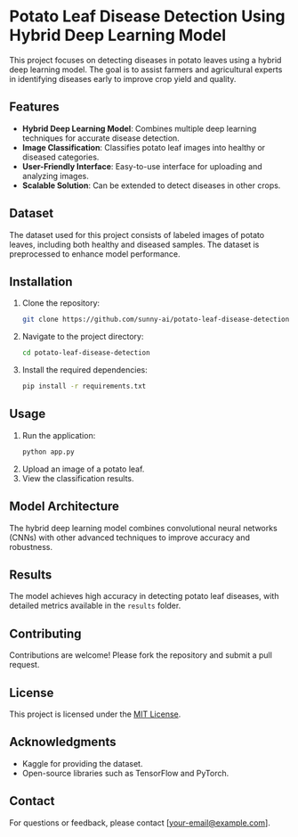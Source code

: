 # Potato Leaf Disease Detection Using Hybrid Deep Learning Model

This project focuses on detecting diseases in potato leaves using a hybrid deep learning model. The goal is to assist farmers and agricultural experts in identifying diseases early to improve crop yield and quality.

## Features

- **Hybrid Deep Learning Model**: Combines multiple deep learning techniques for accurate disease detection.
- **Image Classification**: Classifies potato leaf images into healthy or diseased categories.
- **User-Friendly Interface**: Easy-to-use interface for uploading and analyzing images.
- **Scalable Solution**: Can be extended to detect diseases in other crops.

## Dataset

The dataset used for this project consists of labeled images of potato leaves, including both healthy and diseased samples. The dataset is preprocessed to enhance model performance.

## Installation

1. Clone the repository:
    ```bash
    git clone https://github.com/sunny-ai/potato-leaf-disease-detection.git
    ```
2. Navigate to the project directory:
    ```bash
    cd potato-leaf-disease-detection
    ```
3. Install the required dependencies:
    ```bash
    pip install -r requirements.txt
    ```

## Usage

1. Run the application:
    ```bash
    python app.py
    ```
2. Upload an image of a potato leaf.
3. View the classification results.

## Model Architecture

The hybrid deep learning model combines convolutional neural networks (CNNs) with other advanced techniques to improve accuracy and robustness.

## Results

The model achieves high accuracy in detecting potato leaf diseases, with detailed metrics available in the `results` folder.

## Contributing

Contributions are welcome! Please fork the repository and submit a pull request.

## License

This project is licensed under the [MIT License](LICENSE).

## Acknowledgments

- Kaggle for providing the dataset.
- Open-source libraries such as TensorFlow and PyTorch.

## Contact

For questions or feedback, please contact [your-email@example.com].